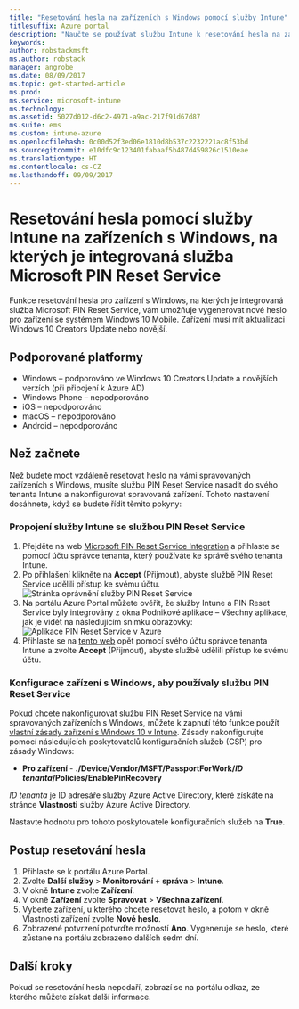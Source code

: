 ```yaml
---
title: "Resetování hesla na zařízeních s Windows pomocí služby Intune"
titlesuffix: Azure portal
description: "Naučte se používat službu Intune k resetování hesla na zařízeních s Windows, na kterých je integrovaná služba Microsoft PIN Reset Service."
keywords: 
author: robstackmsft
ms.author: robstack
manager: angrobe
ms.date: 08/09/2017
ms.topic: get-started-article
ms.prod: 
ms.service: microsoft-intune
ms.technology: 
ms.assetid: 5027d012-d6c2-4971-a9ac-217f91d67d87
ms.suite: ems
ms.custom: intune-azure
ms.openlocfilehash: 0c00d52f3ed06e1810d8b537c2232221ac8f53bd
ms.sourcegitcommit: e10dfc9c123401fabaaf5b487d459826c1510eae
ms.translationtype: HT
ms.contentlocale: cs-CZ
ms.lasthandoff: 09/09/2017
---
```

# <a name="reset-the-passcode-on-windows-devices-integrated-with-the-microsoft-pin-reset-service-using-intune"></a>Resetování hesla pomocí služby Intune na zařízeních s Windows, na kterých je integrovaná služba Microsoft PIN Reset Service

Funkce resetování hesla pro zařízení s Windows, na kterých je integrovaná služba Microsoft PIN Reset Service, vám umožňuje vygenerovat nové heslo pro zařízení se systémem Windows 10 Mobile. Zařízení musí mít aktualizaci Windows 10 Creators Update nebo novější.

## <a name="supported-platforms"></a>Podporované platformy

- Windows – podporováno ve Windows 10 Creators Update a novějších verzích (při připojení k Azure AD)
- Windows Phone – nepodporováno
- iOS – nepodporováno
- macOS – nepodporováno
- Android – nepodporováno


## <a name="before-you-start"></a>Než začnete

Než budete moct vzdáleně resetovat heslo na vámi spravovaných zařízeních s Windows, musíte službu PIN Reset Service nasadit do svého tenanta Intune a nakonfigurovat spravovaná zařízení. Tohoto nastavení dosáhnete, když se budete řídit těmito pokyny:

### <a name="connect-intune-with-the-pin-reset-service"></a>Propojení služby Intune se službou PIN Reset Service

1. Přejděte na web [Microsoft PIN Reset Service Integration](https://login.windows.net/common/oauth2/authorize?response_type=code&client_id=b8456c59-1230-44c7-a4a2-99b085333e84&resource=https%3A%2F%2Fgraph.windows.net&redirect_uri=https%3A%2F%2Fcred.microsoft.com&state=e9191523-6c2f-4f1d-a4f9-c36f26f89df0&prompt=admin_consent) a přihlaste se pomocí účtu správce tenanta, který používáte ke správě svého tenanta Intune.
2. Po přihlášení klikněte na **Accept** (Přijmout), abyste službě PIN Reset Service udělili přístup ke svému účtu.<br>
![Stránka oprávnění služby PIN Reset Service](./media/pin-reset-service-application.png)
3. Na portálu Azure Portal můžete ověřit, že služby Intune a PIN Reset Service byly integrovány z okna Podnikové aplikace – Všechny aplikace, jak je vidět na následujícím snímku obrazovky:<br>
![Aplikace PIN Reset Service v Azure](./media/pin-reset-service-home-screen.png)
4. Přihlaste se na [tento web](https://login.windows.net/common/oauth2/authorize?response_type=code&client_id=9115dd05-fad5-4f9c-acc7-305d08b1b04e&resource=https%3A%2F%2Fcred.microsoft.com%2F&redirect_uri=ms-appx-web%3A%2F%2FMicrosoft.AAD.BrokerPlugin%2F9115dd05-fad5-4f9c-acc7-305d08b1b04e&state=6765f8c5-f4a7-4029-b667-46a6776ad611&prompt=admin_consent) opět pomocí svého účtu správce tenanta Intune a zvolte **Accept** (Přijmout), abyste službě udělili přístup ke svému účtu.

### <a name="configure-windows-devices-to-use-pin-reset"></a>Konfigurace zařízení s Windows, aby používaly službu PIN Reset Service

Pokud chcete nakonfigurovat službu PIN Reset Service na vámi spravovaných zařízeních s Windows, můžete k zapnutí této funkce použít [vlastní zásady zařízení s Windows 10 v Intune](custom-settings-windows-10.md). Zásady nakonfigurujte pomocí následujících poskytovatelů konfiguračních služeb (CSP) pro zásady Windows:


- **Pro zařízení** - **./Device/Vendor/MSFT/PassportForWork/*ID tenanta*/Policies/EnablePinRecovery**

*ID tenanta* je ID adresáře služby Azure Active Directory, které získáte na stránce **Vlastnosti** služby Azure Active Directory.

Nastavte hodnotu pro tohoto poskytovatele konfiguračních služeb na **True**.

## <a name="steps-to-reset-the-passcode"></a>Postup resetování hesla

1. Přihlaste se k portálu Azure Portal.
2. Zvolte **Další služby** > **Monitorování + správa** > **Intune**.
3. V okně **Intune** zvolte **Zařízení**.
4. V okně **Zařízení** zvolte **Spravovat** > **Všechna zařízení**.
5. Vyberte zařízení, u kterého chcete resetovat heslo, a potom v okně Vlastnosti zařízení zvolte **Nové heslo**.
6. Zobrazené potvrzení potvrďte možností **Ano**. Vygeneruje se heslo, které zůstane na portálu zobrazeno dalších sedm dní.

## <a name="next-steps"></a>Další kroky

Pokud se resetování hesla nepodaří, zobrazí se na portálu odkaz, ze kterého můžete získat další informace.


